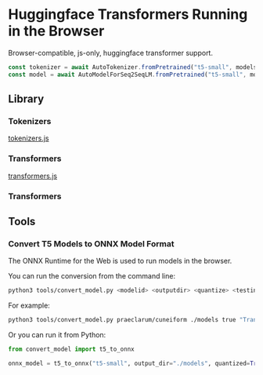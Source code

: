 # Huggingface Transformers Running in the Browser

Browser-compatible, js-only, huggingface transformer support.

```js
const tokenizer = await AutoTokenizer.fromPretrained("t5-small", models_path="/models");
const model = await AutoModelForSeq2SeqLM.fromPretrained("t5-small", models_path="/models");
```

## Library

### Tokenizers

[tokenizers.js](src/tokenizers.js)

### Transformers

[transformers.js](src/transformers.js)

### Transformers

## Tools

### Convert T5 Models to ONNX Model Format

The ONNX Runtime for the Web is used to run models in the browser.

You can run the conversion from the command line:

```bash
python3 tools/convert_model.py <modelid> <outputdir> <quantize> <testinput>
```

For example:

```bash
python3 tools/convert_model.py praeclarum/cuneiform ./models true "Translate Akkadian to English: lugal"
```

Or you can run it from Python:

```python
from convert_model import t5_to_onnx

onnx_model = t5_to_onnx("t5-small", output_dir="./models", quantized=True)
```
